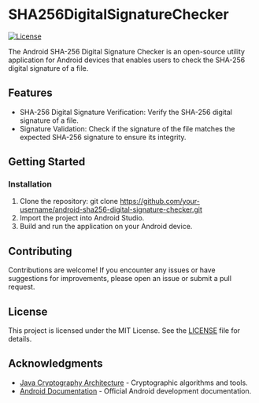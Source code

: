 # SHA256DigitalSignatureChecker

[![License](https://img.shields.io/badge/License-MIT-blue.svg)](https://opensource.org/licenses/MIT)

The Android SHA-256 Digital Signature Checker is an open-source utility application for Android devices that enables users to check the SHA-256 digital signature of a file.

## Features

- SHA-256 Digital Signature Verification: Verify the SHA-256 digital signature of a file.
- Signature Validation: Check if the signature of the file matches the expected SHA-256 signature to ensure its integrity.

## Getting Started

### Installation

1. Clone the repository: git clone https://github.com/your-username/android-sha256-digital-signature-checker.git
2. Import the project into Android Studio.
3. Build and run the application on your Android device.

## Contributing

Contributions are welcome! If you encounter any issues or have suggestions for improvements, please open an issue or submit a pull request.

## License

This project is licensed under the MIT License. See the [LICENSE](LICENSE) file for details.

## Acknowledgments

- [Java Cryptography Architecture](https://www.oracle.com/java/technologies/javase-jce-all-downloads.html) - Cryptographic algorithms and tools.
- [Android Documentation](https://developer.android.com/) - Official Android development documentation.

